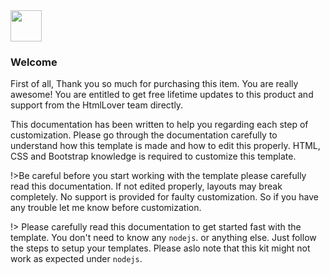 <img height="50px" src="https://divineitlimited.github.io/hyper-editor/logo.png" />

### Welcome

First of all, Thank you so much for purchasing this item. You are really awesome! You are entitled to get free lifetime updates to this product and support from the HtmlLover team directly.

This documentation has been written to help you regarding each step of customization. Please go through the documentation carefully to understand how this template is made and how to edit this properly. HTML, CSS and Bootstrap knowledge is required to customize this template.


!>Be careful before you start working with the template please carefully read this documentation. If not edited properly, layouts may break completely. No support is provided for faulty customization. So if you have any trouble let me know before customization.



!> Please carefully read this documentation to get started fast with the template. You don't need to know any `nodejs`.
or anything else. Just follow the steps to setup your templates. Please aslo note that this kit might not work as expected under `nodejs`.
